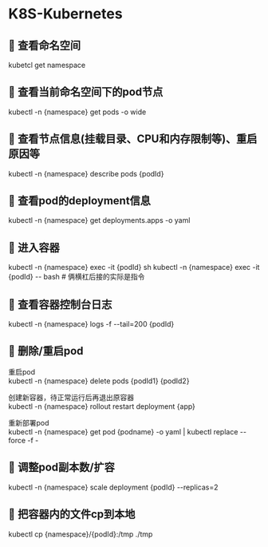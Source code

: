 # K8S-Kubernetes

## 📌 查看命名空间
kubetcl get namespace

## 📌 查看当前命名空间下的pod节点
kubectl -n {namespace} get pods -o wide

## 📌 查看节点信息(挂载目录、CPU和内存限制等)、重启原因等
kubectl -n {namespace} describe pods {podId}

## 📌 查看pod的deployment信息
kubectl -n {namespace} get deployments.apps -o yaml

## 📌 进入容器
kubectl -n {namespace} exec -it {podId} sh
kubectl -n {namespace} exec -it {podId} -- bash  # 俩横杠后接的实际是指令

## 📌 查看容器控制台日志
kubectl -n {namespace} logs -f --tail=200 {podId}

## 📌 删除/重启pod

重启pod  
kubectl -n {namespace} delete pods {podId1} {podId2}

创建新容器，待正常运行后再退出原容器  
kubectl -n {namespace} rollout restart deployment {app}

重新部署pod  
kubectl -n {namespace} get pod {podname}  -o yaml | kubectl replace --force -f -

## 📌 调整pod副本数/扩容
kubectl -n {namespace} scale deployment {podId} --replicas=2

## 📌 把容器内的文件cp到本地
kubectl cp {namespace}/{podId}:/tmp ./tmp

